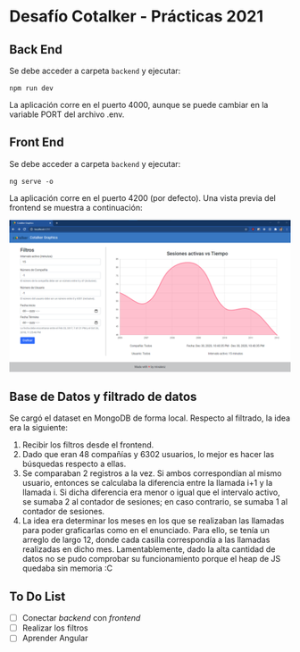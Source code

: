 # Desafío Cotalker - Prácticas 2021

## Back End

Se debe acceder a carpeta `backend` y ejecutar:

~~~
npm run dev
~~~

La aplicación corre en el puerto 4000, aunque se puede cambiar en la variable PORT del archivo .env.

## Front End

Se debe acceder a carpeta `backend` y ejecutar:

~~~
ng serve -o
~~~

La aplicación corre en el puerto 4200 (por defecto). Una vista previa del frontend se muestra a continuación:

![Preview del frontend](https://raw.githubusercontent.com/mivalenz014/desafio-cotalker/master/front-end.png)

## Base de Datos y filtrado de datos

Se cargó el dataset en MongoDB de forma local. Respecto al filtrado, la idea era la siguiente:

1. Recibir los filtros desde el frontend.
2. Dado que eran 48 compañías y 6302 usuarios, lo mejor es hacer las búsquedas respecto a ellas.
3. Se comparaban 2 registros a la vez. Si ambos correspondían al mismo usuario, entonces se calculaba la diferencia entre la llamada i+1 y la llamada i. Si dicha diferencia era menor o igual que el intervalo activo, se sumaba 2 al contador de sesiones; en caso contrario, se sumaba 1 al contador de sesiones.
4. La idea era determinar los meses en los que se realizaban las llamadas para poder graficarlas como en el enunciado. Para ello, se tenía un arreglo de largo 12, donde cada casilla correspondía a las llamadas realizadas en dicho mes. Lamentablemente, dado la alta cantidad de datos no se pudo comprobar su funcionamiento porque el heap de JS quedaba sin memoria :C

## To Do List

- [ ] Conectar *backend* con *frontend*
- [ ] Realizar los filtros
- [ ] Aprender Angular
